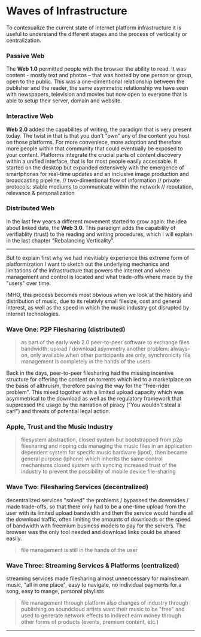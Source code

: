 # Waves of Infrastructure
To contexualize the current state of internet platform infrastructure it is useful to understand the different stages and the process of verticality or centralization.

### Passive Web
The **Web 1.0** permitted people with the browser the ability to read.
It was content - mostly text and photos – that was hosted by one person or group, open to the public. This was a one-dimentional relationship between the publisher and the reader, the same asymmetric relationship we have seen with newspapers, television and movies but now open to everyone that is able to setup their server, domain and website. 

### Interactive Web
**Web 2.0** added the capabilites of writing, the paradigm that is very present today. The twist in that is that you don't "own" any of the content you host on those platforms. For more conveniece, more adoption and therefore more people within that community that could eventually be exposed to your content. Platforms integrate the crucial parts of content discovery within a unified interface, that is for most people easily accessable. It started on the desktop but expanded extensively with the emergence of smartphones for real-time updates and an inclusive image production and broadcasting pipeline. 
// two-dimentional flow of information
// private protocols: stable mediums to communicate within the network
// reputation, relevance & personalization

### Distributed Web
In the last few years a different movement started to grow again: the idea about linked data, the **Web 3.0**. This paradigm adds the capability of verifiablity (trust) to the reading and writing procedures, which I will explain in the last chapter "Rebalancing Verticality".

- - - - - - -

But to explain first why we had inevitiably experience this extreme form of platformization I want to sketch out the underlying mechanics and limitations of the infrastructure that powers the internet and where management and control is located and what trade-offs where made by the "users" over time.

IMHO, this process becomes most obvious when we look at the history and distribution of music, due to its relativly small filesize, cost and general interest, as well as the speed in which the music industry got disrupted by internet technologies.

### Wave One: P2P Filesharing (distributed)
> as part of the early web 2.0
> peer-to-peer software to exchange files
> bandwidth: upload / download asymmetry
> another problem: always-on, only available when other participants are only, synchronicity
> file management is completely in the hands of the users 


Back in the days, peer-to-peer filesharing had the missing incentive structure for offering the content on torrents which led to a marketplace on the basis of althruism, therefore paving the way for the "free-rider problem". This mixed togother with a limited upload capacity which was asymmetrical to the download as well as the regulatory framework that suppressed the usage by the narration of piracy ("You wouldn't steal a car!") and threats of potential legal action. 


### Apple, Trust and the Music Industry
> filesystem abstraction, closed system
> but bootstrapped from p2p filesharing and ripping cds
> managing the music files in an application dependent system for specifc music hardware (ipod), then became general purpose (iphone) which inherits the same control mechanisms 
> closed system with syncing increased trust of the industry to prevent the possibility of mobile device file-sharing

### Wave Two: Filesharing Services (decentralized)
decentralized services "solved" the problems / bypassed the downsides / made trade-offs, so that there only had to be a one-time upload from the user with its limited upload bandwidth and then the service would handle all the download traffic, often limiting the amounts of downloads or the speed of bandwidth with freemium business models to pay for the servers.
The browser was the only tool needed and download links could be shared easily.  
> file management is still in the hands of the user

### Wave Three: Streaming Services & Platforms (centralized)
streaming services made filesharing almost unneccessary for mainstream music, "all in one place", easy to navigate, no individual payments for a song, easy to mange, personal playlists
> file management through platform 
also changes of industry through publishing on soundcloud
> artists want their music to be "free" and used to generate network effects to indirect earn money through other forms of products (events, premium content, etc.)



- - - - - - - -

